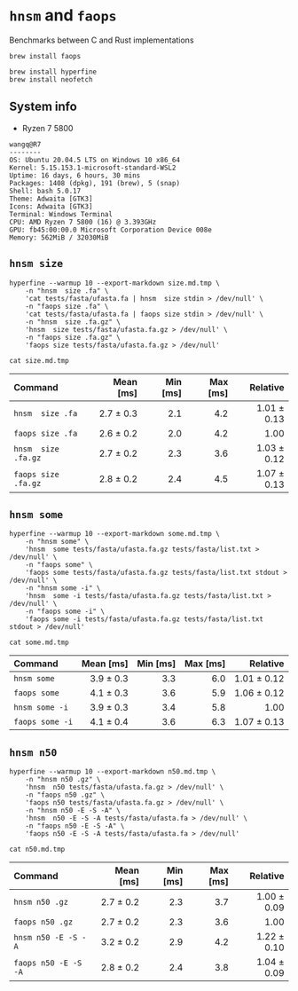 # `hnsm` and `faops`

Benchmarks between C and Rust implementations

```shell
brew install faops

brew install hyperfine
brew install neofetch

```

## System info

* Ryzen 7 5800

```text
wangq@R7
--------
OS: Ubuntu 20.04.5 LTS on Windows 10 x86_64
Kernel: 5.15.153.1-microsoft-standard-WSL2
Uptime: 16 days, 6 hours, 30 mins
Packages: 1408 (dpkg), 191 (brew), 5 (snap)
Shell: bash 5.0.17
Theme: Adwaita [GTK3]
Icons: Adwaita [GTK3]
Terminal: Windows Terminal
CPU: AMD Ryzen 7 5800 (16) @ 3.393GHz
GPU: fb45:00:00.0 Microsoft Corporation Device 008e
Memory: 562MiB / 32030MiB

```

## `hnsm size`

```shell
hyperfine --warmup 10 --export-markdown size.md.tmp \
    -n "hnsm  size .fa" \
    'cat tests/fasta/ufasta.fa | hnsm  size stdin > /dev/null' \
    -n "faops size .fa" \
    'cat tests/fasta/ufasta.fa | faops size stdin > /dev/null' \
    -n "hnsm  size .fa.gz" \
    'hnsm  size tests/fasta/ufasta.fa.gz > /dev/null' \
    -n "faops size .fa.gz" \
    'faops size tests/fasta/ufasta.fa.gz > /dev/null'

cat size.md.tmp

```

| Command             | Mean [ms] | Min [ms] | Max [ms] |    Relative |
|:--------------------|----------:|---------:|---------:|------------:|
| `hnsm  size .fa`    | 2.7 ± 0.3 |      2.1 |      4.2 | 1.01 ± 0.13 |
| `faops size .fa`    | 2.6 ± 0.2 |      2.0 |      4.2 |        1.00 |
| `hnsm  size .fa.gz` | 2.7 ± 0.2 |      2.3 |      3.6 | 1.03 ± 0.12 |
| `faops size .fa.gz` | 2.8 ± 0.2 |      2.4 |      4.5 | 1.07 ± 0.13 |

## `hnsm some`

```shell
hyperfine --warmup 10 --export-markdown some.md.tmp \
    -n "hnsm some" \
    'hnsm  some tests/fasta/ufasta.fa.gz tests/fasta/list.txt > /dev/null' \
    -n "faops some" \
    'faops some tests/fasta/ufasta.fa.gz tests/fasta/list.txt stdout > /dev/null' \
    -n "hnsm some -i" \
    'hnsm  some -i tests/fasta/ufasta.fa.gz tests/fasta/list.txt > /dev/null' \
    -n "faops some -i" \
    'faops some -i tests/fasta/ufasta.fa.gz tests/fasta/list.txt stdout > /dev/null'

cat some.md.tmp

```

| Command         | Mean [ms] | Min [ms] | Max [ms] |    Relative |
|:----------------|----------:|---------:|---------:|------------:|
| `hnsm some`     | 3.9 ± 0.3 |      3.3 |      6.0 | 1.01 ± 0.12 |
| `faops some`    | 4.1 ± 0.3 |      3.6 |      5.9 | 1.06 ± 0.12 |
| `hnsm some -i`  | 3.9 ± 0.3 |      3.4 |      5.8 |        1.00 |
| `faops some -i` | 4.1 ± 0.4 |      3.6 |      6.3 | 1.07 ± 0.13 |

## `hnsm n50`

```shell
hyperfine --warmup 10 --export-markdown n50.md.tmp \
    -n "hnsm n50 .gz" \
    'hnsm  n50 tests/fasta/ufasta.fa.gz > /dev/null' \
    -n "faops n50 .gz" \
    'faops n50 tests/fasta/ufasta.fa.gz > /dev/null' \
    -n "hnsm n50 -E -S -A" \
    'hnsm  n50 -E -S -A tests/fasta/ufasta.fa > /dev/null' \
    -n "faops n50 -E -S -A" \
    'faops n50 -E -S -A tests/fasta/ufasta.fa > /dev/null'

cat n50.md.tmp

```

| Command              | Mean [ms] | Min [ms] | Max [ms] |    Relative |
|:---------------------|----------:|---------:|---------:|------------:|
| `hnsm n50 .gz`       | 2.7 ± 0.2 |      2.3 |      3.7 | 1.00 ± 0.09 |
| `faops n50 .gz`      | 2.7 ± 0.2 |      2.3 |      3.6 |        1.00 |
| `hnsm n50 -E -S -A`  | 3.2 ± 0.2 |      2.9 |      4.2 | 1.22 ± 0.10 |
| `faops n50 -E -S -A` | 2.8 ± 0.2 |      2.4 |      3.8 | 1.04 ± 0.09 |
